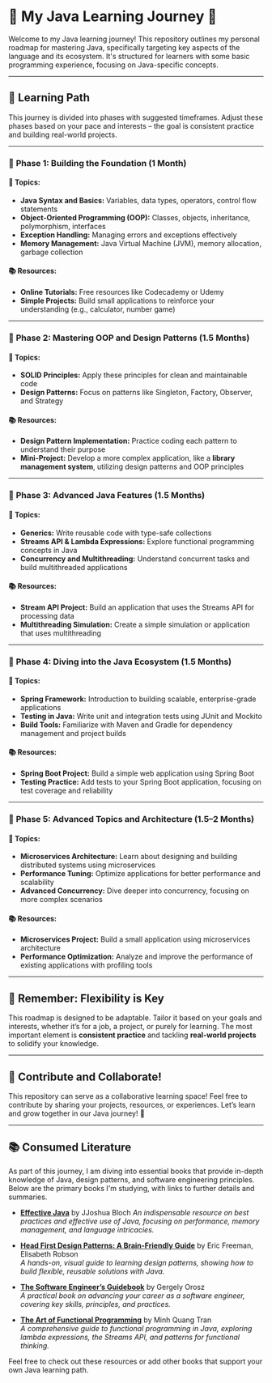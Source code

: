 # 🌟 **My Java Learning Journey** 🌟

Welcome to my Java learning journey! This repository outlines my personal roadmap for mastering Java, specifically targeting key aspects of the language and its ecosystem. It's structured for learners with some basic programming experience, focusing on Java-specific concepts.

---

## 📅 **Learning Path**

This journey is divided into phases with suggested timeframes. Adjust these phases based on your pace and interests – the goal is consistent practice and building real-world projects.

---

### 🔹 **Phase 1: Building the Foundation (1 Month)**

#### 📌 Topics:
- **Java Syntax and Basics:** Variables, data types, operators, control flow statements
- **Object-Oriented Programming (OOP):** Classes, objects, inheritance, polymorphism, interfaces
- **Exception Handling:** Managing errors and exceptions effectively
- **Memory Management:** Java Virtual Machine (JVM), memory allocation, garbage collection

#### 📚 Resources:
- **Online Tutorials:** Free resources like Codecademy or Udemy
- **Simple Projects:** Build small applications to reinforce your understanding (e.g., calculator, number game)

---

### 🔹 **Phase 2: Mastering OOP and Design Patterns (1.5 Months)**

#### 📌 Topics:
- **SOLID Principles:** Apply these principles for clean and maintainable code
- **Design Patterns:** Focus on patterns like Singleton, Factory, Observer, and Strategy

#### 📚 Resources:
- **Design Pattern Implementation:** Practice coding each pattern to understand their purpose
- **Mini-Project:** Develop a more complex application, like a **library management system**, utilizing design patterns and OOP principles

---

### 🔹 **Phase 3: Advanced Java Features (1.5 Months)**

#### 📌 Topics:
- **Generics:** Write reusable code with type-safe collections
- **Streams API & Lambda Expressions:** Explore functional programming concepts in Java
- **Concurrency and Multithreading:** Understand concurrent tasks and build multithreaded applications

#### 📚 Resources:
- **Stream API Project:** Build an application that uses the Streams API for processing data
- **Multithreading Simulation:** Create a simple simulation or application that uses multithreading

---

### 🔹 **Phase 4: Diving into the Java Ecosystem (1.5 Months)**

#### 📌 Topics:
- **Spring Framework:** Introduction to building scalable, enterprise-grade applications
- **Testing in Java:** Write unit and integration tests using JUnit and Mockito
- **Build Tools:** Familiarize with Maven and Gradle for dependency management and project builds

#### 📚 Resources:
- **Spring Boot Project:** Build a simple web application using Spring Boot
- **Testing Practice:** Add tests to your Spring Boot application, focusing on test coverage and reliability

---

### 🔹 **Phase 5: Advanced Topics and Architecture (1.5–2 Months)**

#### 📌 Topics:
- **Microservices Architecture:** Learn about designing and building distributed systems using microservices
- **Performance Tuning:** Optimize applications for better performance and scalability
- **Advanced Concurrency:** Dive deeper into concurrency, focusing on more complex scenarios

#### 📚 Resources:
- **Microservices Project:** Build a small application using microservices architecture
- **Performance Optimization:** Analyze and improve the performance of existing applications with profiling tools

---

## 📌 **Remember:** Flexibility is Key
This roadmap is designed to be adaptable. Tailor it based on your goals and interests, whether it’s for a job, a project, or purely for learning. The most important element is **consistent practice** and tackling **real-world projects** to solidify your knowledge.

---

## 🤝 **Contribute and Collaborate!**
This repository can serve as a collaborative learning space! Feel free to contribute by sharing your projects, resources, or experiences. Let’s learn and grow together in our Java journey! 🌱

---

## 📚 **Consumed Literature**

As part of this journey, I am diving into essential books that provide in-depth knowledge of Java, design patterns, and software engineering principles. Below are the primary books I'm studying, with links to further details and summaries.

- **[Effective Java](https://isbndb.com/book/9780134685991)** by JJoshua Bloch
  *An indispensable resource on best practices and effective use of Java, focusing on performance, memory management, and language intricacies.*

- **[Head First Design Patterns: A Brain-Friendly Guide](https://isbndb.com/book/9781492078005)** by Eric Freeman, Elisabeth Robson  
  *A hands-on, visual guide to learning design patterns, showing how to build flexible, reusable solutions with Java.*

- **[The Software Engineer’s Guidebook](https://isbndb.com/book/9789083381824)** by Gergely Orosz  
  *A practical book on advancing your career as a software engineer, covering key skills, principles, and practices.*

- **[The Art of Functional Programming](https://isbndb.com/book/9783000735349)** by Minh Quang Tran  
  *A comprehensive guide to functional programming in Java, exploring lambda expressions, the Streams API, and patterns for functional thinking.*

Feel free to check out these resources or add other books that support your own Java learning path.
